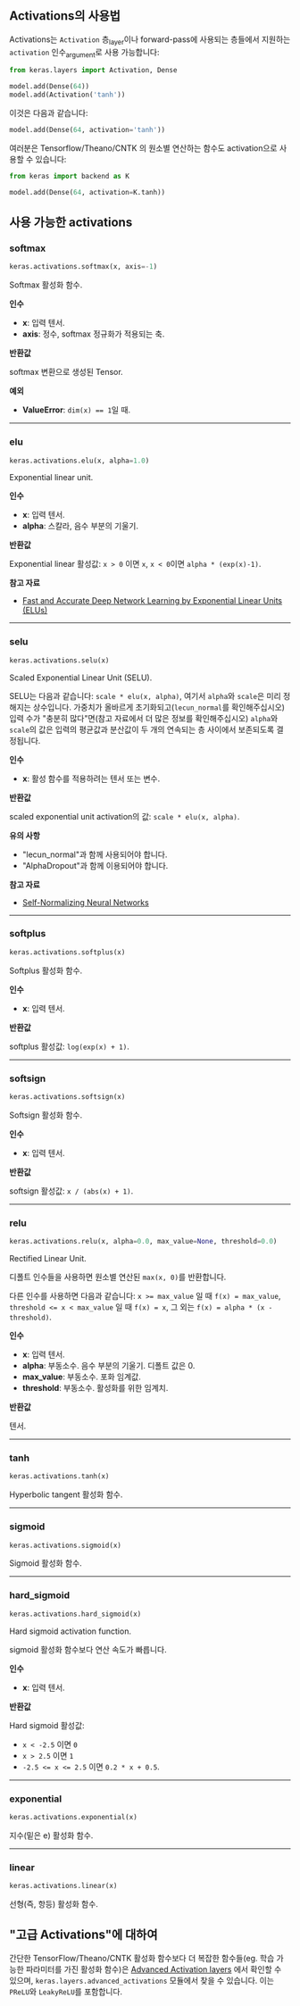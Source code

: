 ## Activations의 사용법

Activations는 `Activation` 층<sub>layer</sub>이나 forward-pass에 사용되는 층들에서 지원하는 `activation` 인수<sub>argument</sub>로 사용 가능합니다:

```python
from keras.layers import Activation, Dense

model.add(Dense(64))
model.add(Activation('tanh'))
```

이것은 다음과 같습니다:

```python
model.add(Dense(64, activation='tanh'))
```
여러분은 Tensorflow/Theano/CNTK 의 원소별 연산하는 함수도 activation으로 사용할 수 있습니다:

```python
from keras import backend as K

model.add(Dense(64, activation=K.tanh))
```

## 사용 가능한 activations

### softmax


```python
keras.activations.softmax(x, axis=-1)
```


Softmax 활성화 함수.

__인수__

- __x__: 입력 텐서.
- __axis__: 정수, softmax 정규화가 적용되는 축.


__반환값__

softmax 변환으로 생성된 Tensor.

__예외__

- __ValueError__: `dim(x) == 1`일 때.

----

### elu


```python
keras.activations.elu(x, alpha=1.0)
```


Exponential linear unit.

__인수__

- __x__: 입력 텐서.
- __alpha__: 스칼라, 음수 부분의 기울기.

__반환값__

Exponential linear 활성값: `x > 0` 이면 `x`,
`x < 0`이면 `alpha * (exp(x)-1)`.

__참고 자료__

- [Fast and Accurate Deep Network Learning by Exponential
   Linear Units (ELUs)](https://arxiv.org/abs/1511.07289)

----

### selu


```python
keras.activations.selu(x)
```


Scaled Exponential Linear Unit (SELU).

SELU는 다음과 같습니다: `scale * elu(x, alpha)`, 여기서 `alpha`와 `scale`은
미리 정해지는 상수입니다. 가중치가 올바르게 초기화되고(`lecun_normal`를 확인해주십시오)
입력 수가 "충분히 많다"면(참고 자료에서 더 많은 정보를 확인해주십시오) `alpha`와 `scale`의 값은
입력의 평균값과 분산값이 두 개의 연속되는 층 사이에서 보존되도록 결정됩니다.

__인수__

- __x__: 활성 함수를 적용하려는 텐서 또는 변수.

__반환값__

scaled exponential unit activation의 값: `scale * elu(x, alpha)`.

__유의 사항__

- "lecun_normal"과 함께 사용되어야 합니다.
- "AlphaDropout"과 함께 이용되어야 합니다.

__참고 자료__

- [Self-Normalizing Neural Networks](https://arxiv.org/abs/1706.02515)

----

### softplus


```python
keras.activations.softplus(x)
```


Softplus 활성화 함수.

__인수__

- __x__: 입력 텐서.

__반환값__

softplus 활성값: `log(exp(x) + 1)`.

----

### softsign


```python
keras.activations.softsign(x)
```


Softsign 활성화 함수.

__인수__

- __x__: 입력 텐서.

__반환값__

softsign 활성값: `x / (abs(x) + 1)`.

----

### relu


```python
keras.activations.relu(x, alpha=0.0, max_value=None, threshold=0.0)
```


Rectified Linear Unit.

디폴트 인수들을 사용하면 원소별 연산된 `max(x, 0)`를 반환합니다.

다른 인수를 사용하면 다음과 같습니다:
`x >= max_value` 일 때 `f(x) = max_value`,
`threshold <= x < max_value` 일 때 `f(x) = x`,
그 외는 `f(x) = alpha * (x - threshold)`.

__인수__

- __x__: 입력 텐서.
- __alpha__: 부동소수. 음수 부분의 기울기. 디폴트 값은 0.
- __max_value__: 부동소수. 포화 임계값.
- __threshold__: 부동소수. 활성화를 위한 임계치.

__반환값__

텐서.

----

### tanh


```python
keras.activations.tanh(x)
```


Hyperbolic tangent 활성화 함수.

----

### sigmoid


```python
keras.activations.sigmoid(x)
```


Sigmoid 활성화 함수.

----

### hard_sigmoid


```python
keras.activations.hard_sigmoid(x)
```


Hard sigmoid activation function.

sigmoid 활성화 함수보다 연산 속도가 빠릅니다.

__인수__

- __x__: 입력 텐서.

__반환값__

Hard sigmoid 활성값:

- `x < -2.5` 이면 `0`
- `x > 2.5` 이면 `1`
- `-2.5 <= x <= 2.5` 이면 `0.2 * x + 0.5`.

----

### exponential


```python
keras.activations.exponential(x)
```


지수(밑은 e) 활성화 함수.

----

### linear


```python
keras.activations.linear(x)
```


선형(즉, 항등) 활성화 함수.


## "고급 Activations"에 대하여

간단한 TensorFlow/Theano/CNTK 활성화 함수보다 더 복잡한 함수들(eg. 학습 가능한 파라미터를 가진 활성화 함수)은 [Advanced Activation layers](layers/advanced-activations.md) 에서 확인할 수 있으며, `keras.layers.advanced_activations` 모듈에서 찾을 수 있습니다. 이는 `PReLU`와 `LeakyReLU`를 포함합니다.
